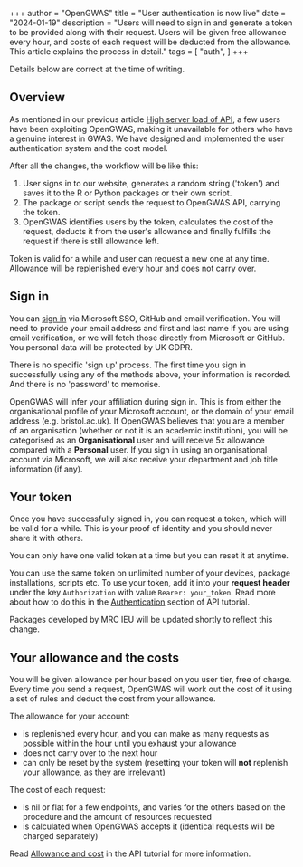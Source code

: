 +++
author = "OpenGWAS"
title = "User authentication is now live"
date = "2024-01-19"
description = "Users will need to sign in and generate a token to be provided along with their request. Users will be given free allowance every hour, and costs of each request will be deducted from the allowance. This article explains the process in detail."
tags = [
    "auth",
]
+++

Details below are correct at the time of writing.

## Overview

As mentioned in our previous article [High server load of API](/posts/high-server-load-of-api/), a few users have been exploiting OpenGWAS, making it unavailable for others who have a genuine interest in GWAS. We have designed and implemented the user authentication system and the cost model.

After all the changes, the workflow will be like this:

1. User signs in to our website, generates a random string ('token') and saves it to the R or Python packages or their own script.
2. The package or script sends the request to OpenGWAS API, carrying the token.
3. OpenGWAS identifies users by the token, calculates the cost of the request, deducts it from the user's allowance and finally fulfills the request if there is still allowance left.

Token is valid for a while and user can request a new one at any time. Allowance will be replenished every hour and does not carry over.

## Sign in

You can [sign in](https://api.opengwas.io/) via Microsoft SSO, GitHub and email verification. You will need to provide your email address and first and last name if you are using email verification, or we will fetch those directly from Microsoft or GitHub. You personal data will be protected by UK GDPR.

There is no specific 'sign up' process. The first time you sign in successfully using any of the methods above, your information is recorded. And there is no 'password' to memorise.

OpenGWAS will infer your affiliation during sign in. This is from either the organisational profile of your Microsoft account, or the domain of your email address (e.g. bristol.ac.uk). If OpenGWAS believes that you are a member of an organisation (whether or not it is an academic institution), you will be categorised as an **Organisational** user and will receive 5x allowance compared with a **Personal** user. If you sign in using an organisational account via Microsoft, we will also receive your department and job title information (if any).

## Your token

Once you have successfully signed in, you can request a token, which will be valid for a while. This is your proof of identity and you should never share it with others.

You can only have one valid token at a time but you can reset it at anytime.

You can use the same token on unlimited number of your devices, package installations, scripts etc. To use your token, add it into your **request header** under the key `Authorization` with value `Bearer: your_token`. Read more about how to do this in the [Authentication](https://api.opengwas.io/api/#authentication) section of API tutorial.

Packages developed by MRC IEU will be updated shortly to reflect this change.

## Your allowance and the costs

You will be given allowance per hour based on you user tier, free of charge. Every time you send a request, OpenGWAS will work out the cost of it using a set of rules and deduct the cost from your allowance.

The allowance for your account: 
- is replenished every hour, and you can make as many requests as possible within the hour until you exhaust your allowance
- does not carry over to the next hour
- can only be reset by the system (resetting your token will **not** replenish your allowance, as they are irrelevant)

The cost of each request:
- is nil or flat for a few endpoints, and varies for the others based on the procedure and the amount of resources requested
- is calculated when OpenGWAS accepts it (identical requests will be charged separately)

Read [Allowance and cost](http://localhost:8019/api/#allowance) in the API tutorial for more information.
